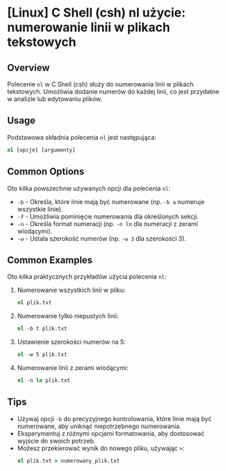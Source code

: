 # [Linux] C Shell (csh) nl użycie: numerowanie linii w plikach tekstowych

## Overview
Polecenie `nl` w C Shell (csh) służy do numerowania linii w plikach tekstowych. Umożliwia dodanie numerów do każdej linii, co jest przydatne w analizie lub edytowaniu plików.

## Usage
Podstawowa składnia polecenia `nl` jest następująca:

```csh
nl [opcje] [argumenty]
```

## Common Options
Oto kilka powszechnie używanych opcji dla polecenia `nl`:

- `-b` - Określa, które linie mają być numerowane (np. `-b a` numeruje wszystkie linie).
- `-f` - Umożliwia pominięcie numerowania dla określonych sekcji.
- `-n` - Określa format numeracji (np. `-n ln` dla numeracji z zerami wiodącymi).
- `-w` - Ustala szerokość numerów (np. `-w 3` dla szerokości 3).

## Common Examples
Oto kilka praktycznych przykładów użycia polecenia `nl`:

1. Numerowanie wszystkich linii w pliku:
   ```csh
   nl plik.txt
   ```

2. Numerowanie tylko niepustych linii:
   ```csh
   nl -b t plik.txt
   ```

3. Ustawienie szerokości numerów na 5:
   ```csh
   nl -w 5 plik.txt
   ```

4. Numerowanie linii z zerami wiodącymi:
   ```csh
   nl -n ln plik.txt
   ```

## Tips
- Używaj opcji `-b` do precyzyjnego kontrolowania, które linie mają być numerowane, aby uniknąć niepotrzebnego numerowania.
- Eksperymentuj z różnymi opcjami formatowania, aby dostosować wyjście do swoich potrzeb.
- Możesz przekierować wynik do nowego pliku, używając `>`:
  ```csh
  nl plik.txt > numerowany_plik.txt
  ```
